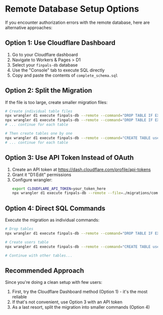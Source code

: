 # Remote Database Setup Options

If you encounter authorization errors with the remote database, here are alternative approaches:

## Option 1: Use Cloudflare Dashboard

1. Go to your Cloudflare dashboard
2. Navigate to Workers & Pages > D1
3. Select your `finpals-db` database
4. Use the "Console" tab to execute SQL directly
5. Copy and paste the contents of `complete_schema.sql`

## Option 2: Split the Migration

If the file is too large, create smaller migration files:

```bash
# Create individual table files
npx wrangler d1 execute finpals-db --remote --command="DROP TABLE IF EXISTS expense_splits"
npx wrangler d1 execute finpals-db --remote --command="DROP TABLE IF EXISTS expenses"
# ... continue for each table

# Then create tables one by one
npx wrangler d1 execute finpals-db --remote --command="CREATE TABLE users (...)"
# ... continue for each table
```

## Option 3: Use API Token Instead of OAuth

1. Create an API token at https://dash.cloudflare.com/profile/api-tokens
2. Grant it "D1:Edit" permissions
3. Configure wrangler:
   ```bash
   export CLOUDFLARE_API_TOKEN=your_token_here
   npx wrangler d1 execute finpals-db --remote --file=./migrations/complete_schema.sql
   ```

## Option 4: Direct SQL Commands

Execute the migration as individual commands:

```bash
# Drop tables
npx wrangler d1 execute finpals-db --remote --command="DROP TABLE IF EXISTS expense_splits"

# Create users table
npx wrangler d1 execute finpals-db --remote --command="CREATE TABLE users (telegram_id TEXT PRIMARY KEY, username TEXT, first_name TEXT, last_name TEXT, created_at DATETIME DEFAULT CURRENT_TIMESTAMP)"

# Continue with other tables...
```

## Recommended Approach

Since you're doing a clean setup with few users:

1. First, try the Cloudflare Dashboard method (Option 1) - it's the most reliable
2. If that's not convenient, use Option 3 with an API token
3. As a last resort, split the migration into smaller commands (Option 4)